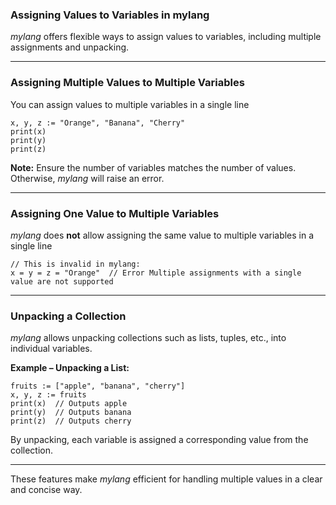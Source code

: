 ### Assigning Values to Variables in mylang  

*mylang* offers flexible ways to assign values to variables, including multiple assignments and unpacking.  

---

### Assigning Multiple Values to Multiple Variables  

You can assign values to multiple variables in a single line  
```mylang
x, y, z := "Orange", "Banana", "Cherry"
print(x)
print(y)
print(z)
```

**Note:** Ensure the number of variables matches the number of values. Otherwise, *mylang* will raise an error.  

---

### Assigning One Value to Multiple Variables  

*mylang* does **not** allow assigning the same value to multiple variables in a single line  
```mylang
// This is invalid in mylang:
x = y = z = "Orange"  // Error Multiple assignments with a single value are not supported
```

---

### Unpacking a Collection  

*mylang* allows unpacking collections such as lists, tuples, etc., into individual variables.  

**Example – Unpacking a List:**  
```mylang
fruits := ["apple", "banana", "cherry"]
x, y, z := fruits
print(x)  // Outputs apple
print(y)  // Outputs banana
print(z)  // Outputs cherry
```

By unpacking, each variable is assigned a corresponding value from the collection.  

--- 

These features make *mylang* efficient for handling multiple values in a clear and concise way.